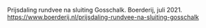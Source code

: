 Prijsdaling rundvee na sluiting Gosschalk. Boerderij, juli 2021. https://www.boerderij.nl/prijsdaling-rundvee-na-sluiting-gosschalk
